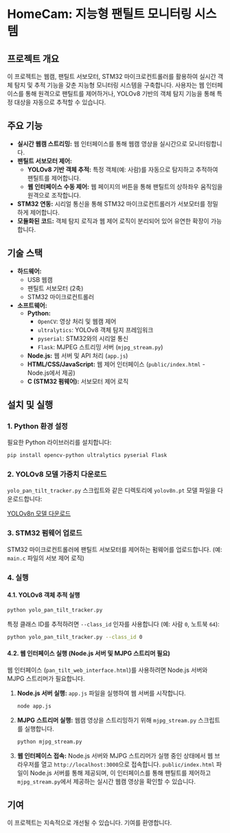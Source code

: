 # HomeCam: 지능형 팬틸트 모니터링 시스템

## 프로젝트 개요

이 프로젝트는 웹캠, 팬틸트 서보모터, STM32 마이크로컨트롤러를 활용하여 실시간 객체 탐지 및 추적 기능을 갖춘 지능형 모니터링 시스템을 구축합니다. 사용자는 웹 인터페이스를 통해 원격으로 팬틸트를 제어하거나, YOLOv8 기반의 객체 탐지 기능을 통해 특정 대상을 자동으로 추적할 수 있습니다.

## 주요 기능

-   **실시간 웹캠 스트리밍:** 웹 인터페이스를 통해 웹캠 영상을 실시간으로 모니터링합니다.
-   **팬틸트 서보모터 제어:**
    -   **YOLOv8 기반 객체 추적:** 특정 객체(예: 사람)를 자동으로 탐지하고 추적하여 팬틸트를 제어합니다.
    -   **웹 인터페이스 수동 제어:** 웹 페이지의 버튼을 통해 팬틸트의 상하좌우 움직임을 원격으로 조작합니다.
-   **STM32 연동:** 시리얼 통신을 통해 STM32 마이크로컨트롤러가 서보모터를 정밀하게 제어합니다.
-   **모듈화된 코드:** 객체 탐지 로직과 웹 제어 로직이 분리되어 있어 유연한 확장이 가능합니다.

## 기술 스택

-   **하드웨어:**
    -   USB 웹캠
    -   팬틸트 서보모터 (2축)
    -   STM32 마이크로컨트롤러
-   **소프트웨어:**
    -   **Python:**
        -   `OpenCV`: 영상 처리 및 웹캠 제어
        -   `ultralytics`: YOLOv8 객체 탐지 프레임워크
        -   `pyserial`: STM32와의 시리얼 통신
        -   `Flask`: MJPEG 스트리밍 서버 (`mjpg_stream.py`)
    -   **Node.js:** 웹 서버 및 API 처리 (`app.js`)
    -   **HTML/CSS/JavaScript:** 웹 제어 인터페이스 (`public/index.html` - Node.js에서 제공)
    -   **C (STM32 펌웨어):** 서보모터 제어 로직

## 설치 및 실행

### 1. Python 환경 설정

필요한 Python 라이브러리를 설치합니다:

```bash
pip install opencv-python ultralytics pyserial Flask
```

### 2. YOLOv8 모델 가중치 다운로드

`yolo_pan_tilt_tracker.py` 스크립트와 같은 디렉토리에 `yolov8n.pt` 모델 파일을 다운로드합니다:

[YOLOv8n 모델 다운로드](https://github.com/ultralytics/ultralytics/releases/download/v8.0.0/yolov8n.pt)

### 3. STM32 펌웨어 업로드

STM32 마이크로컨트롤러에 팬틸트 서보모터를 제어하는 펌웨어를 업로드합니다. (예: `main.c` 파일의 서보 제어 로직)

### 4. 실행

#### 4.1. YOLOv8 객체 추적 실행

```bash
python yolo_pan_tilt_tracker.py
```

특정 클래스 ID를 추적하려면 `--class_id` 인자를 사용합니다 (예: 사람 `0`, 노트북 `64`):

```bash
python yolo_pan_tilt_tracker.py --class_id 0
```

#### 4.2. 웹 인터페이스 실행 (Node.js 서버 및 MJPG 스트리머 필요)

웹 인터페이스 (`pan_tilt_web_interface.html`)를 사용하려면 Node.js 서버와 MJPG 스트리머가 필요합니다.

1.  **Node.js 서버 실행:**
    `app.js` 파일을 실행하여 웹 서버를 시작합니다.
    ```bash
    node app.js
    ```
2.  **MJPG 스트리머 실행:**
    웹캠 영상을 스트리밍하기 위해 `mjpg_stream.py` 스크립트를 실행합니다.
    ```bash
    python mjpg_stream.py
    ```
3.  **웹 인터페이스 접속:**
    Node.js 서버와 MJPG 스트리머가 실행 중인 상태에서 웹 브라우저를 열고 `http://localhost:3000`으로 접속합니다. `public/index.html` 파일이 Node.js 서버를 통해 제공되며, 이 인터페이스를 통해 팬틸트를 제어하고 `mjpg_stream.py`에서 제공하는 실시간 웹캠 영상을 확인할 수 있습니다.

## 기여

이 프로젝트는 지속적으로 개선될 수 있습니다. 기여를 환영합니다.
